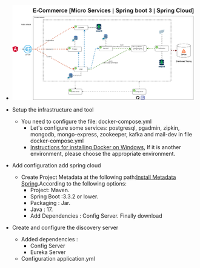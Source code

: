 * ![Global-architeture](diagrams/domain-class-diagram-global-architecture.drawio.png)
* Setup the infrastructure and tool
  - You need to configure the file: docker-compose.yml
    + Let's configure some services: postgresql, pgadmin, zipkin, mongodb, mongo-express, zookeeper, kafka and mail-dev in file docker-compose.yml
    + [Instructions for installing Docker on Windows](https://docs.docker.com/desktop/install/windows-install/), If it is another environment, please choose the appropriate environment.

* Add configuration add spring cloud
  - Create Project Metadata at the following path:[Install Metadata Spring](https://start.spring.io/).According to the following options:
    + Project: Maven.
    + Spring Boot :3.3.2 or lower.
    + Packaging : Jar.
    + Java : 17.
    + Add Dependencies : Config Server. Finally download

* Create and configure the discovery server
  - Added dependencies :
    + Config Server
    + Eureka Server
  - Configuration application.yml 
